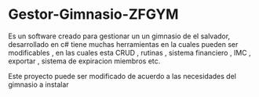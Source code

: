 # Gestor-Gimnasio-ZFGYM
Es un software creado para gestionar un un gimnasio de el salvador, 
desarrollado en c# tiene muchas herramientas en la cuales pueden ser modificables ,
en las cuales esta CRUD , rutinas , sistema financiero , IMC , exportar , sistema de expiracion miembros etc.

Este proyecto puede ser modificado de acuerdo a las necesidades del gimnasio a instalar
